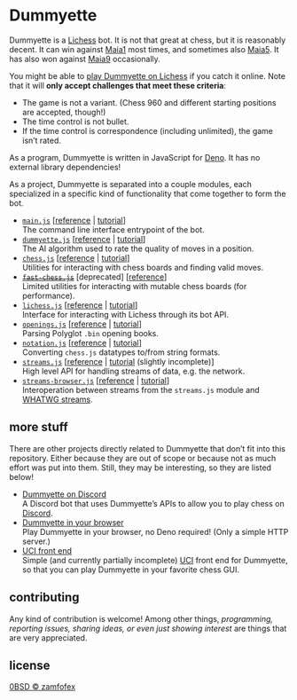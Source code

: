 Dummyette
===

[Lichess]: https://lichess.org
[Dummyette]: https://lichess.org/@/Dummyette
[Deno]: https://deno.land

Dummyette is a [Lichess] bot. It is not that great at chess, but it is reasonably decent. It can win against [Maia1] most times, and sometimes also [Maia5]. It has also won against [Maia9] occasionally.

[Maia1]: <https://lichess.org/@/maia1>
[Maia5]: <https://lichess.org/@/maia5>
[Maia9]: <https://lichess.org/@/maia9>

You might be able to [play Dummyette on Lichess][Dummyette] if you catch it online. Note that it will **only accept challenges that meet these criteria**:

- The game is not a variant. (Chess 960 and different starting positions are accepted, though!)
- The time control is not bullet.
- If the time control is correspondence (including unlimited), the game isn’t rated.

As a program, Dummyette is written in JavaScript for [Deno]. It has no external library dependencies!

As a project, Dummyette is separated into a couple modules, each specialized in a specific kind of functionality that come together to form the bot.

- [`main.js`](main.js) [[reference](documentation/main.md) | [tutorial](examples/main.md)] <br>
  The command line interface entrypoint of the bot.
- [`dummyette.js`](dummyette.js) [[reference](documentation/dummyette.md) | [tutorial](examples/dummyette.md)] <br>
  The AI algorithm used to rate the quality of moves in a position.
- [`chess.js`](chess.js) [[reference](documentation/chess.md) | [tutorial](examples/chess.md)] <br>
  Utilities for interacting with chess boards and finding valid moves.
- ~~[`fast-chess.js`](fast-chess.js)~~ [deprecated] [[reference](documentation/fast-chess.md)] <br>
  Limited utilities for interacting with mutable chess boards (for performance).
- [`lichess.js`](lichess.js) [[reference](documentation/lichess.md) | [tutorial](examples/lichess.md)] <br>
  Interface for interacting with Lichess through its bot API.
- [`openings.js`](openings.js) [[reference](documentation/openings.md) | [tutorial](examples/openings.md)] <br>
  Parsing Polyglot `.bin` opening books.
- [`notation.js`](notation.js) [[reference](documentation/notation.md) | [tutorial](examples/notation.md)] <br>
  Converting `chess.js` datatypes to/from string formats.
- [`streams.js`](streams.js) [[reference](documentation/streams.md) | [tutorial](examples/streams.md) (slightly incomplete)] <br>
  High level API for handling streams of data, e.g. the network.
- [`streams-browser.js`](streams-browser.js) [[reference](documentation/streams-browser.md) | [tutorial](examples/streams-browser.md)] <br>
  Interoperation between streams from the `streams.js` module and [WHATWG streams](https://streams.spec.whatwg.org).

more stuff
---

There are other projects directly related to Dummyette that don’t fit into this repository. Either because they are out of scope or because not as much effort was put into them. Still, they may be interesting, so they are listed below!

- [Dummyette on Discord](https://gist.github.com/zamfofex/b9dc6375b3f4eb3798a536841ea7354d) <br>
  A Discord bot that uses Dummyette’s APIs to allow you to play chess on [Discord].
- [Dummyette in your browser](https://gist.github.com/zamfofex/d478de89883e1629ce21de5367b9bfdd) <br>
  Play Dummyette in your browser, no Deno required! (Only a simple HTTP server.)
- [UCI front end](https://gist.github.com/zamfofex/078a2bae37dbb60440093db30f816a63) <br>
  Simple (and currently partially incomplete) [UCI] front end for Dummyette, so that you can play Dummyette in your favorite chess GUI.

[Ellie Moore]: <https://github.com/RedBedHed>
[Charon]: <https://github.com/RedBedHed/Charon>
[Discord]: <https://discord.com>
[UCI]: <https://www.chessprogramming.org/UCI>

contributing
---

Any kind of contribution is welcome! Among other things, *programming, reporting issues, sharing ideas, or even just showing interest* are things that are very appreciated.

license
---

[0BSD © zamfofex](license.md)
